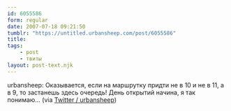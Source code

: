 ```yaml
---
id: 6055586
form: regular
date: 2007-07-18 09:21:50
tumblr: "https://untitled.urbansheep.com/post/6055586"
title:
tags:
    - post
    - твиты
layout: post-text.njk
---
```


<p>urbansheep: Оказывается, если на маршрутку придти не в 10 и не в 11, а в 9, то застанешь здесь очередь! День открытий начина, я так понимаю&hellip; (via <a href="http://twitter.com/urbansheep/statuses/155272542">Twitter / urbansheep</a>)</p>

